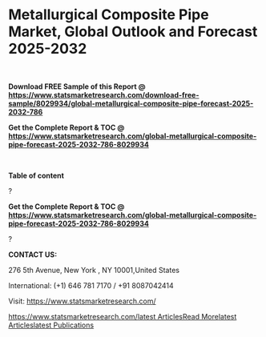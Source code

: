 <h1>Metallurgical Composite Pipe Market, Global Outlook and Forecast 2025-2032</h1><br/><p><strong>Download FREE Sample of this Report @ <a href="https://www.statsmarketresearch.com/download-free-sample/8029934/global-metallurgical-composite-pipe-forecast-2025-2032-786">https://www.statsmarketresearch.com/download-free-sample/8029934/global-metallurgical-composite-pipe-forecast-2025-2032-786</a></strong></p>
 
 
 
 <div><b>Get the Complete Report & TOC @ <a href="https://www.statsmarketresearch.com/global-metallurgical-composite-pipe-forecast-2025-2032-786-8029934">https://www.statsmarketresearch.com/global-metallurgical-composite-pipe-forecast-2025-2032-786-8029934</a></b></div>
 
 
 
 <p><br />
 
 <b>Table of content</b></p>
 
 
 
 <p>? </p>
 
 
 
 <div><b>Get the Complete Report & TOC @ <a href="https://www.statsmarketresearch.com/global-metallurgical-composite-pipe-forecast-2025-2032-786-8029934">https://www.statsmarketresearch.com/global-metallurgical-composite-pipe-forecast-2025-2032-786-8029934</a></b></div>
 
 
 
 <p>? </p>
 
 
 
 <p><b>CONTACT US:</b><br />
 
 276 5th Avenue, New York , NY 10001,United States<br />
 
 International: (+1) 646 781 7170 / +91 8087042414<br />
 
 Visit: <a href="https://www.statsmarketresearch.com/">https://www.statsmarketresearch.com/</a><br />
 
 <a href="https://gyeongbokgung.com">https://www.statsmarketresearch.com/</a><a href="https://hallyeomaritime.com">latest Articles</a><a href="https://jingwansa.com">Read More</a><a href="https://nguoiviet.jp/">latest Articles</a><a href="https://www.intelmarketresearch.com/">latest Publications</a></p>